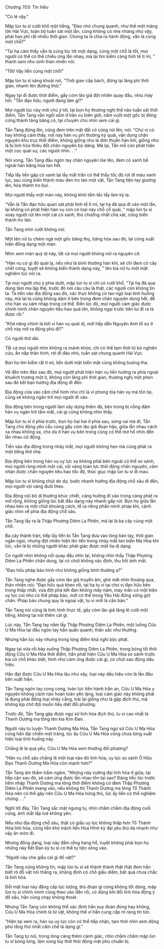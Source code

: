 




Chương 703: Tín hiệu


"Có lẽ vậy."

Mập lùn tu sĩ cười khổ một tiếng, "Đảo nhỏ chung quanh, như thế một mảng lớn Hải Vực, toàn bộ tuần sát một lần, cũng không có nhẹ nhàng như vậy, phải hao phí rất nhiều thời gian. Chúng ta là chia ra hành động, vẫn là cùng một chỗ?"

"Tại hạ cảm thấy vẫn là cùng lúc tới một dạng, cùng một chỗ là tốt, mọi người có thể có thể chiếu ứng lẫn nhau, mà lại tìm kiếm càng tinh tế tỉ mỉ, " thanh sam nho sinh thản nhiên nói.

"Tốt! Vậy liền cùng một chỗ!"

Mập lùn tu sĩ sảng khoái nói, "Thời gian cấp bách, đừng lại lãng phí thời gian, nhanh lên đường thôi."

Ngay tại đi được thời điểm, gầy còm lão giả đột nhiên quay đầu, nhíu mày hỏi: "Tần đạo hữu, ngươi đang làm gì?"

Mọi người lúc này mới chú ý tới, tại bọn họ thương nghị thế nào tuần sát thời điểm, Tần Tang vẫn ngồi xổm ở hàn vụ biên giới, nắm vuốt một gốc bị đông cứng thành tảng băng cỏ, tại chuyên chú nhìn xem cái gì.

Tần Tang đứng lên, cũng đem trên mặt đất cỏ cũng rút lên, nói: "Chư vị có hay không cảm thấy, nơi này hàn vụ phi thường kỳ quái, vận dụng chân nguyên khu trục thời điểm, không giống như là đơn thuần hàn khí, giống như là bị linh hỏa thiêu đốt chân nguyên bộ dáng. Mà lại, Tần mỗ còn phát hiện một cọc quái sự, các ngươi nhìn. . ."

Nói xong, Tần Tang đầu ngón tay chân nguyên lóe lên, đem cỏ xanh bề ngoài hàn băng hòa tan hết.

Tiếp lấy liền gặp cỏ xanh lại lấy mắt trần có thể thấy tốc độ rút đi màu xanh lục, sau cùng biến thành màu đen tro tàn một vật, Tần Tang tiện tay giương lên, hóa thành tro bụi.

Mọi người thấy một màn này, không khỏi tấm tắc lấy làm kỳ lạ.

"Vẫn là Tần đạo hữu quan sát phải tinh tế tỉ mỉ, tại hạ đã qua đi vào một lần, lại không có phát hiện hàn vụ còn có loại này chỗ cổ quái, " mập lùn tu sĩ xoay người rút lên một cái cỏ xanh, thủ chưởng nhất chà xát, cũng biến thành tro tàn.

Tần Tang mỉm cười không nói.

Một tên nữ tu chém ngã một gốc băng thụ, băng hóa sau đó, lại cũng xuất hiện đồng dạng một màn.

Nhìn xem màn quỷ dị này, tất cả mọi người không nói ra nguyên cớ.

"Hàn vụ có gì đó quái lạ, nếu như là bình thường hàn khí, sẽ chỉ đem cỏ cây chết cóng, tuyệt sẽ không biến thành dạng này, " tên kia nữ tu một mặt nghiêm túc nói ra.

Tại mọi người chú ý phía dưới, mập lùn tu sĩ chỉ có cười khổ, "Tại hạ đã qua dùng tâm ma lập thệ, trước đó nói câu câu là thật, các ngươi còn không tin ta. Ta tiến vào địa động sau đó, xác thực không có tao ngộ loại tình huống này, mà lại ta cũng không dám ở bên trong đem chân nguyên dùng hết, để cho hàn vụ xâm nhập trong cơ thể. Đến lúc đó, mọi người cảm giác được chính mình chân nguyên tiêu hao quá lớn, không ngại trước tiên lui đi ra là được rồi."

"Khả năng chính là bởi vì hàn vụ quái dị, mới hấp dẫn Nguyên Anh tổ sư ở chỗ này mở ra động phủ đi?"

Có người thở dài.

Tất cả mọi người nhìn không ra mánh khóe, chỉ có thể tạm thời từ bỏ nghiên cứu, ẩn nấp thân hình, rời đi đảo nhỏ, tuần sát chung quanh Hải Vực.

Bọn họ tìm kiếm rất tỉ mỉ, liền dưới mặt biển mặt cũng không buông tha.

Về đến trên đảo sau đó, mọi người phát hiện hàn vụ liền hướng ra phía ngoài khuếch trương một ít, không còn lãng phí thời gian, thương nghị một phen sau đó kết bạn hướng địa động đi đến.

Địa động cửa vào cấm chế hình như chỉ là vì phong tỏa hàn vụ mà tồn tại, cũng sẽ không ngăn trở mọi người đi vào.

Địa động bên trong người làm xây dựng thềm đá, bên trong bị nồng đậm hàn vụ ngăn trở tầm mắt, cái gì cũng không nhìn thấy.

Mập lùn tu sĩ ở phía trước, bọn họ hai hai ở phía sau, sóng vai mà đi, Tần Tang chủ động yêu cầu cùng gầy còm lão giả đoạn hậu, giữa lẫn nhau cách xa nhau không xa, cho dù ở hàn vụ bên trong cũng có thể mơ hồ nhìn đến lẫn nhau cử động.

Tiến vào địa động trong nháy mắt, mọi người không hẹn mà cùng phát ra một tiếng thở nhẹ.

Địa động bên trong hàn vụ uy lực xa không phải bên ngoài có thể so sánh, mọi người rùng mình một cái, vội vàng toàn lực thôi động chân nguyên, cảm nhận được chân nguyên tiêu hao tốc độ, thúc giục mập lùn tu sĩ đi mau.

Mập lùn tu sĩ không chút do dự, bước nhanh hướng địa động chỗ sâu đi đến, mọi người vội vàng đuổi theo.

Địa động nội bộ dị thường khúc chiết, càng hướng đi vào trong càng phát ra mở rộng, không giống lúc bắt đầu dạng này nhanh gấp rút. Bọn họ giữa lẫn nhau kéo ra một chút khoảng cách, tế ra riêng phần mình pháp khí, cảnh giác nhìn về phía địa động chỗ sâu.

Tần Tang lấy ra là Thập Phương Diêm La Phiên, mà lại là ba cây cùng một chỗ.

Ba cây thành trận, tiếp lấy liền bị Tần Tang đưa vào lòng bàn tay, thời gian ngắn ngủi, nhưng đột nhiên hiện lên liền trong nháy mắt tan biến Ma Hỏa khí tức, vẫn là bị những người khác phát giác được một tia dị dạng.

Có người nhịn không nổi quay đầu nhìn lại, không nhìn thấy Thập Phương Diêm La Phiên chân dung, lại có chút không xác định, thu hồi ánh mắt.

"Đạo hữu pháp bảo hình như không giống bình thường a?"

Tần Tang nghe được gầy còm lão giả truyền âm, ghé mắt nhìn thoáng qua, thản nhiên nói: "Đạo hữu quá khen rồi, tại hạ tu vi tại chư vị đạo hữu bên trong thấp nhất, vừa đột phá kết đan không mấy năm, may mắn có một kiện uy lực coi như có thể pháp bảo, mới có thể trong Yêu Hải đứng vững gót chân. Pháp bảo chung quy là ngoại vật, tu vi mới là căn bản."

Tần Tang nói cũng là tình hình thực tế, gầy còm lão giả lặng lẽ cười một tiếng, không tại nói thêm cái gì.

Lúc này, Tần Tang tay nắm lấy Thập Phương Diêm La Phiên, một luồng Cửu U Ma Hỏa tại đầu ngón tay hắn quấn quanh, thần sắc như thường.

Nhưng hắn lúc này nhưng trong lòng điểm khả nghi bộc phát.

Ngay tại vừa rồi bày xuống Thập Phương Diêm La Phiên, trong bóng tối thôi động Cửu U Ma Hỏa thời điểm, hắn phát hiện Cửu U Ma Hỏa so sánh trước kia có chỗ khác biệt, hình như cảm ứng được cái gì, có chút xao động dấu hiệu.

Hắn đạt được Cửu U Ma Hỏa lâu như vậy, loại này dấu hiệu còn là lần đầu tiên xuất hiện.

Tần Tang ngón tay cong cong, toàn lực tiến hành trấn an, Cửu U Ma Hỏa y nguyên không cách nào hoàn toàn yên lặng, loại cảm giác này không phải là đụng phải đồng loại nhảy cẫng, trái lại giống như là gặp địch thủ, mà không kịp chờ đợi muốn tiêu diệt đối phương.

Trước đó, Tần Tang gặp được ngự sử linh hỏa địch thủ, tu vi cao nhất là Thanh Dương ma tông tên kia Kim Đan.

Người này tu luyện Thanh Dương Ma Hỏa, Tần Tang ngự sử Cửu U Ma Hỏa cùng hắn đại chiến một tràng, lúc ấy Cửu U Ma Hỏa cũng chưa từng xuất hiện loại tình huống này.

Chẳng lẽ là quá yếu, Cửu U Ma Hỏa xem thường đối phương?

"Hàn vụ chỗ sâu chẳng lẽ một loại nào đó linh hỏa, uy lực so sánh Ô Hữu Đạo Thanh Dương Ma Hỏa còn mạnh hơn?"

Tần Tang âm thầm trầm ngâm, "Những này cường đại linh hỏa ở giữa, tại tiếp cận sau đó, sẽ cảm ứng được lẫn nhau tồn tại sao? Đáng tiếc lúc trước tiềm nhập Thanh Dương ma tông thời điểm không có đem Thập Phương Diêm La Phiên mang vào, nếu không thì Thanh Dương ma tông Tổ Thánh Hỏa nên có thể gây nên Cửu U Ma Hỏa hứng thú, lúc ấy liền có thể nghiệm chứng. . ."

Nghĩ tới đây, Tần Tang sắc mặt ngưng tụ, nhìn chằm chằm địa động cuối cùng, ánh mắt lấp loé không yên.

Nếu như địa động chỗ sâu, thật có giấu uy lực không thấp hơn Tổ Thánh Hỏa linh hỏa, cũng liền khó trách liền Hóa Hình kỳ đại yêu thú da nhanh như vậy ăn mòn đi.

Nhưng đồng dạng, loại này đầm rồng hang hổ, tuyệt không phải bọn họ những này Kết Đan kỳ tu sĩ có thể tự tiện xông vào.

"Người này che giấu cái gì đồ vật?"

Tần Tang cũng không tin, mập lùn tu sĩ sẽ thành thành thật thật đem hắn biết rõ đồ vật nói thẳng ra, khẳng định có chỗ giấu diếm, bất quá chưa chắc là linh hỏa.

Đối mặt loại này đẳng cấp lực lượng, thủ đoạn gì cũng không tốt dùng, mập lùn tu sĩ chính mình cũng theo vào đến rồi, có dũng khí đối linh hỏa động ý đồ xấu, hắn cũng chạy không thoát.

Nhưng Tần Tang còn không thể xác định hắn suy đoán đúng hay không, Cửu U Ma Hỏa chính là tử vật, không thể vì hắn cung cấp rõ ràng tin tức.

"Hiện tại xem ra, hàn vụ uy lực còn có thể tiếp nhận, tạm thời nhìn xem động phủ tầng thứ nhất cấm chế là dạng gì."

Tần Tang tự nói, trong lòng càng thêm cảnh giác, nhìn chằm chằm mập lùn tu sĩ bóng lưng, làm xong tùy thời thôi động mật phù chuẩn bị.





